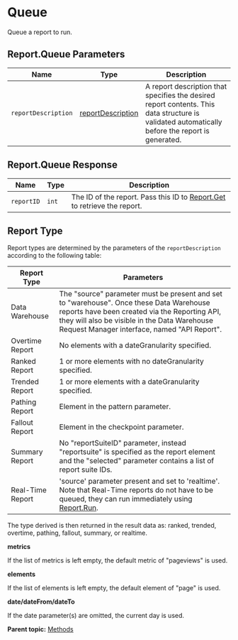 # Queue

Queue a report to run.

## Report.Queue Parameters

|Name|Type|Description|
|----|----|-----------|
| ` reportDescription ` | [reportDescription](../data_types/r_reportDescription.md#) | A report description that specifies the desired report contents. This data structure is validated automatically before the report is generated. |

## Report.Queue Response

|Name|Type|Description|
|----|----|-----------|
| ` reportID ` | `int` | The ID of the report. Pass this ID to [Report.Get](r_Get.md#) to retrieve the report. |

## Report Type

Report types are determined by the parameters of the `reportDescription` according to the following table:

|Report Type|Parameters|
|-----------|----------|
|Data Warehouse|The "source" parameter must be present and set to "warehouse". Once these Data Warehouse reports have been created via the Reporting API, they will also be visible in the Data Warehouse Request Manager interface, named "API Report".|
|Overtime Report|No elements with a dateGranularity specified.|
|Ranked Report|1 or more elements with no dateGranularity specified.|
|Trended Report|1 or more elements with a dateGranularity specified.|
|Pathing Report|Element in the pattern parameter.|
|Fallout Report|Element in the checkpoint parameter.|
|Summary Report|No "reportSuiteID" parameter, instead "reportsuite" is specified as the report element and the "selected" parameter contains a list of report suite IDs.|
|Real-Time Report|'source' parameter present and set to 'realtime'. Note that Real-Time reports do not have to be queued, they can run immediately using [Report.Run](r_Run.md#).|

The type derived is then returned in the result data as: ranked, trended, overtime, pathing, fallout, summary, or realtime.

**metrics** 

If the list of metrics is left empty, the default metric of "pageviews" is used.

**elements** 

If the list of elements is left empty, the default element of "page" is used.

**date/dateFrom/dateTo** 

If the date parameter(s) are omitted, the current day is used.

**Parent topic:** [Methods](../methods/methods.md)


